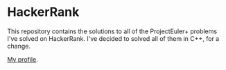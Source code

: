 # HackerRank

This repository contains the solutions to all of the ProjectEuler+ problems I've solved on HackerRank. I've decided to solved all of them in C++, for a change.

[My profile](https://www.hackerrank.com/conormccauley).